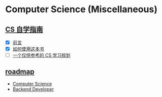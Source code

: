 # Computer Science (Miscellaneous)

## [CS 自学指南](https://csdiy.wiki/)

- [x] [前言](https://csdiy.wiki/)
- [x] [如何使用这本书](https://csdiy.wiki/%E4%BD%BF%E7%94%A8%E6%8C%87%E5%8D%97/)
- [ ] [一个仅供参考的 CS 学习规划](https://csdiy.wiki/CS%E5%AD%A6%E4%B9%A0%E8%A7%84%E5%88%92/)

## [roadmap](https://roadmap.sh/)

- [Computer Science](https://roadmap.sh/computer-science)
- [Backend Developer](https://roadmap.sh/backend)
